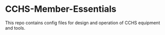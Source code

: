 CCHS-Member-Essentials
======================

This repo contains config files for design and operation of CCHS equipment and tools.
